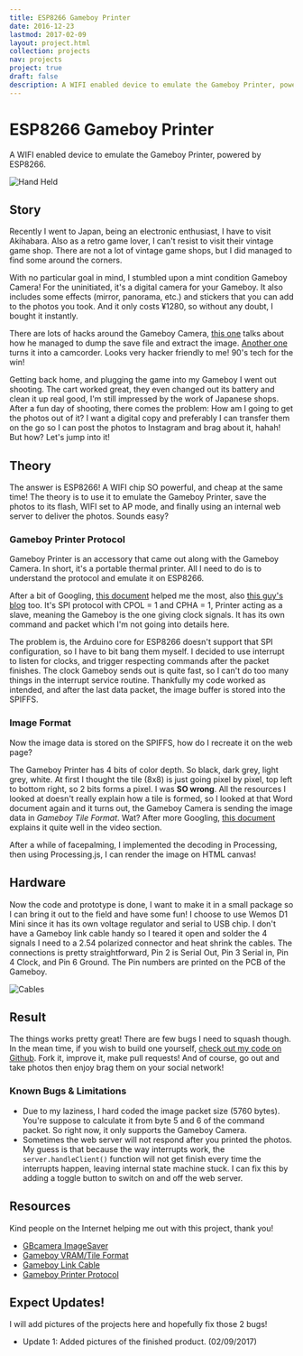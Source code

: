 ```yaml
---
title: ESP8266 Gameboy Printer
date: 2016-12-23
lastmod: 2017-02-09
layout: project.html
collection: projects
nav: projects
project: true
draft: false
description: A WIFI enabled device to emulate the Gameboy Printer, powered by ESP8266.
---
```


# ESP8266 Gameboy Printer

A WIFI enabled device to emulate the Gameboy Printer, powered by ESP8266.

![Hand Held](/img/esp8266-gameboy-printer/handheld.jpg)

## Story

Recently I went to Japan, being an electronic enthusiast, I have to visit Akihabara. Also as a retro game lover, I can't resist to visit their vintage game shop. There are not a lot of vintage game shops, but I did managed to find some around the corners. 

With no particular goal in mind, I stumbled upon a mint condition Gameboy Camera! For the uninitiated, it's a digital camera for your Gameboy. It also includes some effects (mirror, panorama, etc.) and stickers that you can add to the photos you took. And it only costs ¥1280, so without any doubt, I bought it instantly.

There are lots of hacks around the Gameboy Camera, [this one](http://hackaday.com/2016/03/08/game-boy-camera-cartridge-reversed-photos-dumped/) talks about how he managed to dump the save file and extract the image. [Another one](http://hackaday.com/2015/11/03/gameboy-camera-becomes-camcorder/) turns it into a camcorder. Looks very hacker friendly to me! 90's tech for the win!

Getting back home, and plugging the game into my Gameboy I went out shooting. The cart worked great, they even changed out its battery and clean it up real good, I'm still impressed by the work of Japanese shops. After a fun day of shooting, there comes the problem: How am I going to get the photos out of it? I want a digital copy and preferably I can transfer them on the go so I can post the photos to Instagram and brag about it, hahah! But how? Let's jump into it!

## Theory

The answer is ESP8266! A WIFI chip SO powerful, and cheap at the same time! The theory is to use it to emulate the Gameboy Printer, save the photos to its flash, WIFI set to AP mode, and finally using an internal web server to deliver the photos. Sounds easy?

### Gameboy Printer Protocol

Gameboy Printer is an accessory that came out along with the Gameboy Camera. In short, it's a portable thermal printer. All I need to do is to understand the protocol and emulate it on ESP8266.

After a bit of Googling, [this document](https://milesburton.com/File:Gameboy_Printer_Protocol.docx) helped me the most, also [this guy's blog](https://importhack.wordpress.com/2014/04/17/gbcamera-imagesaver/) too. It's SPI protocol with CPOL = 1 and CPHA = 1, Printer acting as a slave, meaning the Gameboy is the one giving clock signals. It has its own command and packet which I'm not going into details here.

The problem is, the Arduino core for ESP8266 doesn't support that SPI configuration, so I have to bit bang them myself. I decided to use interrupt to listen for clocks, and trigger respecting commands after the packet finishes. The clock Gameboy sends out is quite fast, so I can't do too many things in the interrupt service routine. Thankfully my code worked as intended, and after the last data packet, the image buffer is stored into the SPIFFS.

### Image Format

Now the image data is stored on the SPIFFS, how do I recreate it on the web page?

The Gameboy Printer has 4 bits of color depth. So black, dark grey, light grey, white. At first I thought the tile (8x8) is just going pixel by pixel, top left to bottom right, so 2 bits forms a pixel. I was __SO wrong__. All the resources I looked at doesn't really explain how a tile is formed, so I looked at that Word document again and it turns out, the Gameboy Camera is sending the image data in _Gameboy Tile Format_. Wat? After more Googling, [this document](http://fms.komkon.org/GameBoy/Tech/Software.html) explains it quite well in the video section.

After a while of facepalming, I implemented the decoding in Processing, then using Processing.js, I can render the image on HTML canvas!

## Hardware

Now the code and prototype is done, I want to make it in a small package so I can bring it out to the field and have some fun! I choose to use Wemos D1 Mini since it has its own voltage regulator and serial to USB chip. I don't have a Gameboy link cable handy so I teared it open and solder the 4 signals I need to a 2.54 polarized connector and heat shrink the cables. The connections is pretty straightforward, Pin 2 is Serial Out, Pin 3 Serial in, Pin 4 Clock, and Pin 6 Ground. The Pin numbers are printed on the PCB of the Gameboy.

![Cables](/img/esp8266-gameboy-printer/cables.jpg)

## Result

The things works pretty great! There are few bugs I need to squash though. In the mean time, if you wish to build one yourself, [check out my code on Github](https://github.com/applefreak/esp8266-gameboy-printer). Fork it, improve it, make pull requests! And of course, go out and take photos then enjoy brag them on your social network!

### Known Bugs & Limitations

* Due to my laziness, I hard coded the image packet size (5760 bytes). You're suppose to calculate it from byte 5 and 6 of the command packet. So right now, it only supports the Gameboy Camera. 
* Sometimes the web server will not respond after you printed the photos. My guess is that because the way interrupts work, the `server.handleClient()` function will not get finish every time the interrupts happen, leaving internal state machine stuck. I can fix this by adding a toggle button to switch on and off the web server.

## Resources

Kind people on the Internet helping me out with this project, thank you!

* [GBcamera ImageSaver](https://importhack.wordpress.com/2014/04/17/gbcamera-imagesaver/)
* [Gameboy VRAM/Tile Format](http://fms.komkon.org/GameBoy/Tech/Software.html)
* [Gameboy Link Cable](http://www.hardwarebook.info/Game_Boy_Link)
* [Gameboy Printer Protocol](https://milesburton.com/File:Gameboy_Printer_Protocol.docx)

## Expect Updates!

I will add pictures of the projects here and hopefully fix those 2 bugs!

* Update 1: Added pictures of the finished product. (02/09/2017)
